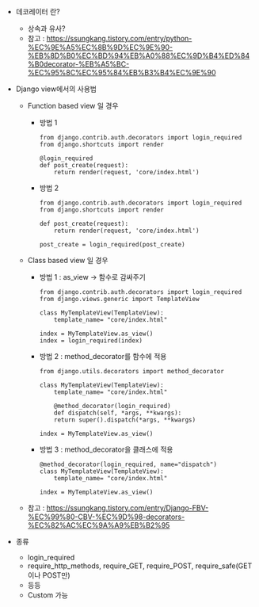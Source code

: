 - 데코레이터 란?
    - 상속과 유사?
    - 참고 : https://ssungkang.tistory.com/entry/python-%EC%9E%A5%EC%8B%9D%EC%9E%90-%EB%8D%B0%EC%BD%94%EB%A0%88%EC%9D%B4%ED%84%B0decorator-%EB%A5%BC-%EC%95%8C%EC%95%84%EB%B3%B4%EC%9E%90
    
- Django view에서의 사용법

    - Function based view 일 경우
        - 방법 1
            ```
            from django.contrib.auth.decorators import login_required
            from django.shortcuts import render

            @login_required
            def post_create(request):
                return render(request, 'core/index.html')
            ```
        - 방법 2
            ```
            from django.contrib.auth.decorators import login_required
            from django.shortcuts import render

            def post_create(request):
                return render(request, 'core/index.html')

            post_create = login_required(post_create)
            ```

    - Class based view 일 경우
        - 방법 1 : as_view -> 함수로 감싸주기
            ```
            from django.contrib.auth.decorators import login_required
            from django.views.generic import TemplateView

            class MyTemplateView(TemplateView):
                template_name= "core/index.html"

            index = MyTemplateView.as_view()
            index = login_required(index)
            ```
        - 방법 2 : method_decorator를 함수에 적용
            ```
            from django.utils.decorators import method_decorator

            class MyTemplateView(TemplateView):
                template_name= "core/index.html"
                
                @method_decorator(login_required)
                def dispatch(self, *args, **kwargs):
                return super().dispatch(*args, **kwargs)
                
            index = MyTemplateView.as_view()
            ```
        - 방법 3 : method_decorator을 클래스에 적용
            ```
            @method_decorator(login_required, name="dispatch")
            class MyTemplateView(TemplateView):
                template_name= "core/index.html"
                
            index = MyTemplateView.as_view()
            ```
    - 참고 : https://ssungkang.tistory.com/entry/Django-FBV-%EC%99%80-CBV-%EC%9D%98-decorators-%EC%82%AC%EC%9A%A9%EB%B2%95

- 종류
    - login_required
    - require_http_methods, require_GET, require_POST, require_safe(GET이나 POST만)
    - 등등
    - Custom 가능